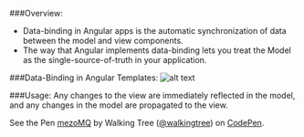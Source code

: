 ###Overview:
* Data-binding in Angular apps is the automatic synchronization of data between the model and view components.
* The way that Angular implements data-binding lets you treat the Model as the single-source-of-truth in your application.

###Data-Binding in Angular Templates:
![alt text](https://docs.angularjs.org/img/Two_Way_Data_Binding.png "MVC")
 
###Usage:
 Any changes to the view are immediately reflected in the model, and any changes in the model are propagated to the view. 

<p data-height="268" data-theme-id="0" data-slug-hash="mezoMQ" data-default-tab="result" data-user="walkingtree" class='codepen'>See the Pen <a href='http://codepen.io/walkingtree/pen/mezoMQ/'>mezoMQ</a> by Walking Tree (<a href='http://codepen.io/walkingtree'>@walkingtree</a>) on <a href='http://codepen.io'>CodePen</a>.</p>
<script async src="//assets.codepen.io/assets/embed/ei.js"></script>
